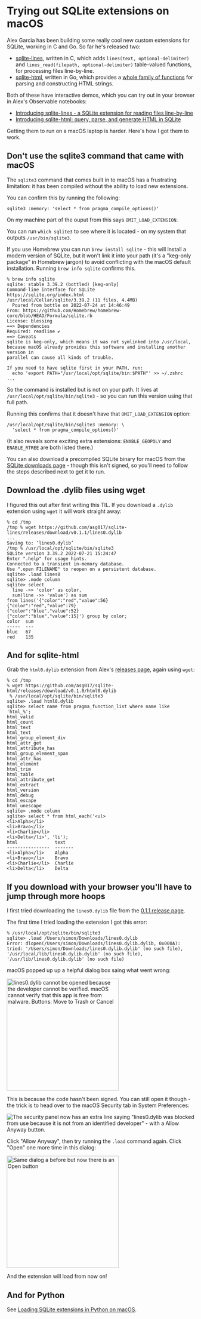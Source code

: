 # Trying out SQLite extensions on macOS

Alex Garcia has been building some really cool new custom extensions for SQLite, working in C and Go. So far he's released two:

- [sqlite-lines](https://github.com/asg017/sqlite-lines), written in C, which adds `lines(text, optional-delimiter)` and `lines_read(filepath, optional-delimiter)` table-valued functions, for processing files line-by-line.
- [sqlite-html](https://github.com/asg017/sqlite-html), 
written in Go, which provides a [whole family of functions](https://github.com/asg017/sqlite-html/blob/main/docs.md) for parsing and constructing HTML strings.

Both of these have interactive demos, which you can try out in your browser in Alex's Observable notebooks:

- [Introducing sqlite-lines - a SQLite extension for reading files line-by-line](https://observablehq.com/@asg017/introducing-sqlite-lines)
- [Introducing sqlite-html: query, parse, and generate HTML in SQLite](https://observablehq.com/@asg017/introducing-sqlite-html)

Getting them to run on a macOS laptop is harder. Here's how I got them to work.

## Don't use the sqlite3 command that came with macOS

The `sqlite3` command that comes built in to macOS has a frustrating limitation: it has been compiled without the ability to load new extensions.

You can confirm this by running the following:

    sqlite3 :memory: 'select * from pragma_compile_options()'

On my machine part of the ouput from this says `OMIT_LOAD_EXTENSION`.

You can run `which sqlite3` to see where it is located - on my system that outputs `/usr/bin/sqlite3`.

If you use Homebrew you can run `brew install sqlite` - this will install a modern version of SQLite, but it won't link it into your path (it's a "keg-only package" in Homebrew jargon) to avoid conflicting with the macOS default installation. Running `brew info sqlite` confirms this.

```
% brew info sqlite 
sqlite: stable 3.39.2 (bottled) [keg-only]
Command-line interface for SQLite
https://sqlite.org/index.html
/usr/local/Cellar/sqlite/3.39.2 (11 files, 4.4MB)
  Poured from bottle on 2022-07-24 at 14:46:49
From: https://github.com/Homebrew/homebrew-core/blob/HEAD/Formula/sqlite.rb
License: blessing
==> Dependencies
Required: readline ✔
==> Caveats
sqlite is keg-only, which means it was not symlinked into /usr/local,
because macOS already provides this software and installing another version in
parallel can cause all kinds of trouble.

If you need to have sqlite first in your PATH, run:
  echo 'export PATH="/usr/local/opt/sqlite/bin:$PATH"' >> ~/.zshrc
...
```
So the command is installed but is not on your path. It lives at `/usr/local/opt/sqlite/bin/sqlite3` - so you can run this version using that full path.

Running this confirms that it doesn't have that `OMIT_LOAD_EXTENSION` option:

    /usr/local/opt/sqlite/bin/sqlite3 :memory: \
      'select * from pragma_compile_options()'

(It also reveals some exciting extra extensions: `ENABLE_GEOPOLY` and `ENABLE_RTREE` are both listed there.)

You can also download a precompiled SQLite binary for macOS from the [SQLite downloads page](https://www.sqlite.org/download.html) - though this isn't signed, so you'll need to follow the steps described next to get it to run.

## Download the .dylib files using wget

I figured this out after first writing this TIL. If you download a `.dylib` extension using `wget` it will work straight away:
```
% cd /tmp
/tmp % wget https://github.com/asg017/sqlite-lines/releases/download/v0.1.1/lines0.dylib
...
Saving to: ‘lines0.dylib’
/tmp % /usr/local/opt/sqlite/bin/sqlite3
SQLite version 3.39.2 2022-07-21 15:24:47
Enter ".help" for usage hints.
Connected to a transient in-memory database.
Use ".open FILENAME" to reopen on a persistent database.
sqlite> .load lines0
sqlite> .mode column
sqlite> select
  line ->> 'color' as color, 
  sum(line ->> 'value') as sum
from lines('{"color":"red","value":56}
{"color":"red","value":79}
{"color":"blue","value":52}
{"color":"blue","value":15}') group by color;
color  sum
-----  ---
blue   67 
red    135
```
## And for sqlite-html

Grab the `html0.dylib` extension from Alex's [releases page](https://github.com/asg017/sqlite-html/releases/tag/v0.1.0), again using `wget`:
```
% cd /tmp
% wget https://github.com/asg017/sqlite-html/releases/download/v0.1.0/html0.dylib
 % /usr/local/opt/sqlite/bin/sqlite3
sqlite> .load html0.dylib
sqlite> select name from pragma_function_list where name like 'html_%';
html_valid
html_count
html_text
html_text
html_group_element_div
html_attr_get
html_attribute_has
html_group_element_span
html_attr_has
html_element
html_trim
html_table
html_attribute_get
html_extract
html_version
html_debug
html_escape
html_unescape
sqlite> .mode column
sqlite> select * from html_each('<ul>
<li>Alpha</li>
<li>Bravo</li>
<li>Charlie</li>
<li>Delta</li>', 'li');
html              text   
----------------  -------
<li>Alpha</li>    Alpha  
<li>Bravo</li>    Bravo  
<li>Charlie</li>  Charlie
<li>Delta</li>    Delta  
```

## If you download with your browser you'll have to jump through more hoops

I first tried downloading the `lines0.dylib` file from the [0.1.1 release page](https://github.com/asg017/sqlite-lines/releases/tag/v0.1.1).

The first time I tried loading the extension I got this error:

```
% /usr/local/opt/sqlite/bin/sqlite3
sqlite> .load /Users/simon/Downloads/lines0.dylib
Error: dlopen(/Users/simon/Downloads/lines0.dylib.dylib, 0x000A): tried: '/Users/simon/Downloads/lines0.dylib.dylib' (no such file), '/usr/local/lib/lines0.dylib.dylib' (no such file), '/usr/lib/lines0.dylib.dylib' (no such file)
```
macOS popped up up a helpful dialog box saing what went wrong:

<img src="https://static.simonwillison.net/static/2022/sqlite-lines-computer-says-no.png" width="300" alt="lines0.dylib cannot be opened because the developer cannot be verified. macOS cannot verify that this app is free from malware. Buttons: Move to Trash or Cancel">

This is because the code hasn't been signed. You can still open it though - the trick is to head over to the macOS Security tab in System Preferences:

![The security panel now has an extra line saying "lines0.dylib was blocked from use because it is not from an identified developer" - with a Allow Anyway button.](https://static.simonwillison.net/static/2022/security-lines0.png)

Click "Allow Anyway", then try running the `.load` command again. Click "Open" one more time in this dialog:

<img src="https://static.simonwillison.net/static/2022/lines0-allow.png" width="300" alt="Same dialog a before but now there is an Open button">

And the extension will load from now on!

## And for Python

See [Loading SQLite extensions in Python on macOS](https://til.simonwillison.net/sqlite/sqlite-extensions-python-macos).
